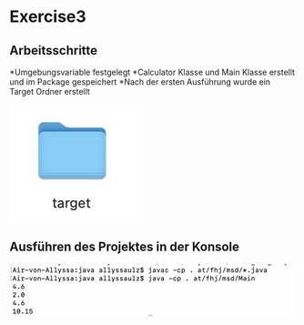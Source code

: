 # Exercise3

## Arbeitsschritte

*Umgebungsvariable festgelegt
*Calculator Klasse und Main Klasse erstellt und im Package gespeichert
*Nach der ersten Ausführung wurde ein Target Ordner erstellt

![Target](target.png)





## Ausführen des Projektes in der Konsole

![Ausführung](ex3.png)

